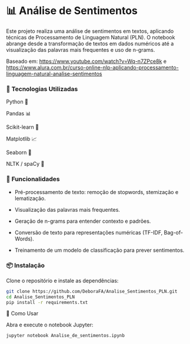 # 📊 **Análise de Sentimentos**

Este projeto realiza uma análise de sentimentos em textos, aplicando técnicas de Processamento de Linguagem Natural (PLN). O notebook abrange desde a transformação de textos em dados numéricos até a visualização das palavras mais frequentes e uso de n-grams.

Baseado em: https://www.youtube.com/watch?v=Wq-n7ZPce8k e https://www.alura.com.br/curso-online-nlp-aplicando-processamento-linguagem-natural-analise-sentimentos

### 🚀 **Tecnologias Utilizadas**

Python 🐍

Pandas 📊

Scikit-learn 🤖

Matplotlib 📈

Seaborn 🎨

NLTK / spaCy 📝

### 📌 **Funcionalidades**

- Pré-processamento de texto: remoção de stopwords, stemização e lematização.

- Visualização das palavras mais frequentes.

- Geração de n-grams para entender contexto e padrões.

- Conversão de texto para representações numéricas (TF-IDF, Bag-of-Words).

- Treinamento de um modelo de classificação para prever sentimentos.

### 📦 **Instalação**

Clone o repositório e instale as dependências:
```bash
git clone https://github.com/DeboraFA/Analise_Sentimentos_PLN.git
cd Analise_Sentimentos_PLN
pip install -r requirements.txt
```

🔧 Como Usar

Abra e execute o notebook Jupyter:
```bash
jupyter notebook Analise_de_sentimentos.ipynb
```

